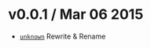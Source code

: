v0.0.1 / Mar 06 2015
=========================
 * [`unknown`][unknown] Rewrite & Rename

[unknown]: https://